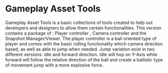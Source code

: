 # Gameplay Asset Tools
Gameplay Asset Tools is a basic collections of tools created to help out developers and designers to allow them certain functionalities.
This version contains a package of : Player controller , Camera controller and the Snapshot Manager/Viewer. The player controller is a ball oriented type of player and comes with the basic rolling functionality which camera direction based, as well as able to jump when needed. Jump variation exist in two different versions: idle and forward direction. Idle will hop on Y-Axis while  forward will follow the relative direction of the ball and create a ballistic type of movement jump with a more explosive force.
